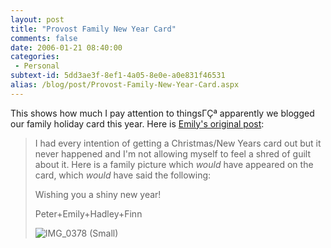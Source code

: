 ```yaml
---
layout: post
title: "Provost Family New Year Card"
comments: false
date: 2006-01-21 08:40:00
categories:
 - Personal
subtext-id: 5dd3ae3f-8ef1-4a05-8e0e-a0e831f46531
alias: /blog/post/Provost-Family-New-Year-Card.aspx
---
```



This shows how much I pay attention to thingsΓÇª apparently we blogged our family holiday card this year. Here is [Emily's original post](http://blogs.provost.org/emily/archive/2006/01/19/10951.aspx):

> I had every intention of getting a Christmas/New Years card out but it never happened and I'm not allowing myself to feel a shred of guilt about it. Here is a family picture which _would_ have appeared on the card, which _would_ have said the following:
> 
> Wishing you a shiny new year! 
> 
> Peter+Emily+Hadley+Finn
> 
> ![IMG_0378 (Small)](http://blogs.provost.org/Uploads/Emily/IMG_0378_20_28Small_29.jpg)

